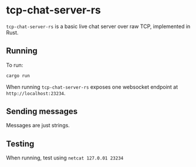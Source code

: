 # tcp-chat-server-rs

`tcp-chat-server-rs` is a basic live chat server over raw TCP, implemented in Rust.

## Running

To run: 

```bash
cargo run
```

When running `tcp-chat-server-rs` exposes one websocket endpoint at `http://localhost:23234`.

## Sending messages

Messages are just strings.

## Testing

When running, test using `netcat 127.0.01 23234`